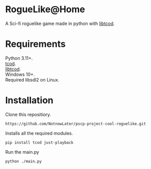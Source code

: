 # RogueLike@Home
A Sci-fi roguelike game made in python with [libtcod](https://github.com/libtcod/python-tcod).

# Requirements
Python 3.11+.<br/>
[tcod](https://github.com/libtcod/python-tcod).<br/>
[libtcod](https://github.com/cheofusi/just_playback).<br/>
Windows 10+.<br/>
Required libsdl2 on Linux.

# Installation
Clone this repositiory.
```
https://github.com/NotnowLater/pscp-project-cool-roguelike.git
```
Installs all the required modules.
```
pip install tcod just-playback
```
Run the main.py
```
python ./main.py
```
